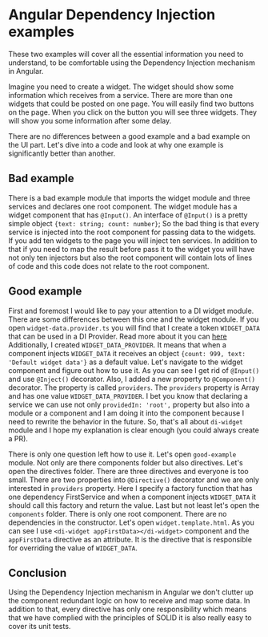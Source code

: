 # Angular Dependency Injection examples

These two examples will cover all the essential information you need to understand, to be comfortable using the Dependency Injection mechanism in Angular.

Imagine you need to create a widget. The widget should show some information which receives from a service. There are more than one widgets that could be posted on one page. You will easily find two buttons on the page. When you click on the button you will see three widgets. They will show you some information after some delay.

There are no differences between a good example and a bad example on the UI part. Let's dive into a code and look at why one example is significantly better than another.

## Bad example

There is a bad example module that imports the widget module and three services and declares one root component. The widget module has a widget component that has `@Input()`. An interface of `@Input()` is a pretty simple object `{text: string; count: number}`; So the bad thing is that every service is injected into the root component for passing data to the widgets. If you add ten widgets to the page you will inject ten services. In addition to that if you need to map the result before pass it to the widget you will have not only ten injectors but also the root component will contain lots of lines of code and this code does not relate to the root component.

## Good example

First and foremost I would like to pay your attention to a DI widget module. There are some differences between this one and the widget module. If you open `widget-data.provider.ts` you will find that I create a token `WIDGET_DATA` that can be used in a DI Provider. Read more about it you can [here](https://angular.io/api/core/InjectionToken) Additionally, I created `WIDGET_DATA_PROVIDER`. It means that when a component injects `WIDGET_DATA` it receives an object `{count: 999, text: 'Default widget data'}` as a default value. Let's navigate to the widget component and figure out how to use it. As you can see I get rid of `@Input()` and use `@Inject()` decorator. Also, I added a new property to `@Component()` decorator. The property is called `providers`. The `providers` property is Array and has one value `WIDGET_DATA_PROVIDER`. I bet you know that declaring a service we can use not only `providedIn: 'root',` property but also into a module or a component and I am doing it into the component because I need to rewrite the behavior in the future. So, that's all about `di-widget` module and I hope my explanation is clear enough (you could always create a PR).

There is only one question left how to use it. Let's open `good-example` module. Not only are there components folder but also directives. Let's open the directives folder. There are three directives and everyone is too small. There are two properties into `@Directive()` decorator and we are only interested in `providers` property. Here I specify a factory function that has one dependency FirstService and when a component injects `WIDGET_DATA` it should call this factory and return the value.
Last but not least let's open the `components` folder. There is only one root component. There are no dependencies in the constructor. Let's open `widget.template.html`. As you can see I use `<di-widget appFirstData></di-widget>` component and the `appFirstData` directive as an attribute. It is the directive that is responsible for overriding the value of `WIDGET_DATA`.

## Conclusion

Using the Dependency Injection mechanism in Angular we don't clutter up the component redundant logic on how to receive and map some data. In addition to that, every directive has only one responsibility which means that we have complied with the principles of SOLID it is also really easy to cover its unit tests.

